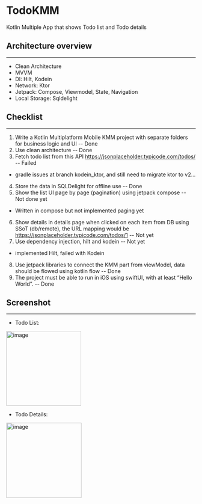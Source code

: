 # TodoKMM

Kotlin Multiple App that shows Todo list and Todo details

## Architecture overview
---------------------
* Clean Architecture
* MVVM
* DI: Hilt, Kodein
* Network: Ktor
* Jetpack: Compose, Viewmodel, State, Navigation
* Local Storage: Sqldelight

## Checklist
---------------------
1. Write a Kotlin Multiplatform Mobile KMM project with separate folders for business logic and UI -- Done
2. Use clean architecture -- Done
3. Fetch todo list from this API https://jsonplaceholder.typicode.com/todos/ -- Failed
- gradle issues at branch kodein_ktor, and still need to migrate ktor to v2...
4. Store the data in SQLDelight for offline use -- Done
5. Show the list UI page by page (pagination) using jetpack compose -- Not done yet
- Written in compose but not implemented paging yet
6. Show details in details page when clicked on each item from DB using SSoT (db/remote), the URL mapping would be https://jsonplaceholder.typicode.com/todos/1 -- Not yet
7. Use dependency injection, hilt and kodein -- Not yet
- implemented Hilt, failed with Kodein
8. Use jetpack libraries to connect the KMM part from viewModel, data should be flowed using kotlin flow -- Done
9. The project must be able to run in iOS using swiftUI, with at least “Hello World”. -- Done

## Screenshot
---------------------
* Todo List:
<img width="199" alt="image" src="https://github.com/ChunJR/TodoKMM/assets/16220050/c78cadc4-3079-48a4-87bf-3777bc11b8e5">

* Todo Details:
<img width="200" alt="image" src="https://github.com/ChunJR/TodoKMM/assets/16220050/0e7a88fb-133e-48df-b3ba-3de82a2b0687">


